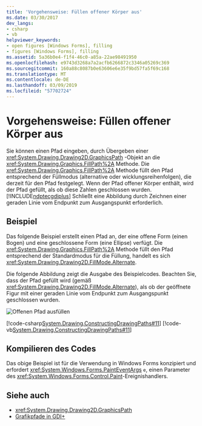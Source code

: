 ```yaml
---
title: 'Vorgehensweise: Füllen offener Körper aus'
ms.date: 03/30/2017
dev_langs:
- csharp
- vb
helpviewer_keywords:
- open figures [Windows Forms], filling
- figures [Windows Forms], filling
ms.assetid: 5a36b0e4-f1f4-46c0-a85a-22ae98491950
ms.openlocfilehash: e9743d3268a7a2acfb6266872c3346a05269c369
ms.sourcegitcommit: 160a88c8087b0e63606e6e35f9bd57fa5f69c168
ms.translationtype: MT
ms.contentlocale: de-DE
ms.lasthandoff: 03/09/2019
ms.locfileid: "57702724"
---
```

# <a name="how-to-fill-open-figures"></a>Vorgehensweise: Füllen offener Körper aus
Sie können einen Pfad eingeben, durch Übergeben einer <xref:System.Drawing.Drawing2D.GraphicsPath> -Objekt an die <xref:System.Drawing.Graphics.FillPath%2A> Methode. Die <xref:System.Drawing.Graphics.FillPath%2A> Methode füllt den Pfad entsprechend der Füllmodus (alternative oder wicklungsreihenfolgen), die derzeit für den Pfad festgelegt. Wenn der Pfad offener Körper enthält, wird der Pfad gefüllt, als ob diese Zahlen geschlossen wurden. [!INCLUDE[ndptecgdiplus](../../../../includes/ndptecgdiplus-md.md)] Schließt eine Abbildung durch Zeichnen einer geraden Linie vom Endpunkt zum Ausgangspunkt erforderlich.  
  
## <a name="example"></a>Beispiel  
 Das folgende Beispiel erstellt einen Pfad an, der eine offene Form (einen Bogen) und eine geschlossene Form (eine Ellipse) verfügt. Die <xref:System.Drawing.Graphics.FillPath%2A> Methode füllt den Pfad entsprechend der Standardmodus für die Füllung, handelt es sich <xref:System.Drawing.Drawing2D.FillMode.Alternate>.  
  
 Die folgende Abbildung zeigt die Ausgabe des Beispielcodes. Beachten Sie, dass der Pfad gefüllt wird (gemäß <xref:System.Drawing.Drawing2D.FillMode.Alternate>), als ob der geöffnete Figur mit einer geraden Linie vom Endpunkt zum Ausgangspunkt geschlossen wurden.  
  
 ![Offenen Pfad ausfüllen](./media/fillopenpath.png "FillOpenPath")  
  
 [!code-csharp[System.Drawing.ConstructingDrawingPaths#11](~/samples/snippets/csharp/VS_Snippets_Winforms/System.Drawing.ConstructingDrawingPaths/CS/Class1.cs#11)]
 [!code-vb[System.Drawing.ConstructingDrawingPaths#11](~/samples/snippets/visualbasic/VS_Snippets_Winforms/System.Drawing.ConstructingDrawingPaths/VB/Class1.vb#11)]  
  
## <a name="compiling-the-code"></a>Kompilieren des Codes  
 Das obige Beispiel ist für die Verwendung in Windows Forms konzipiert und erfordert <xref:System.Windows.Forms.PaintEventArgs> `e`, einen Parameter des <xref:System.Windows.Forms.Control.Paint>-Ereignishandlers.  
  
## <a name="see-also"></a>Siehe auch
- <xref:System.Drawing.Drawing2D.GraphicsPath>
- [Grafikpfade in GDI+](graphics-paths-in-gdi.md)
